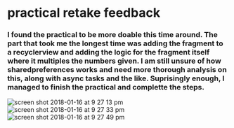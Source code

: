 # practical retake feedback
### I found the practical to be more doable this time around. The part that took me the longest time was adding the fragment to a recyclerview and adding the logic for the fragment itself where it multiples the numbers given. I am still unsure of how sharedpreferences works and need more thorough analysis on this, along with async tasks and the like. Suprisingly enough, I managed to finish the practical and complette the steps.

![screen shot 2018-01-16 at 9 27 13 pm](https://user-images.githubusercontent.com/16366212/35022506-499404b2-fb04-11e7-8856-e2a61af518c7.png)
![screen shot 2018-01-16 at 9 27 33 pm](https://user-images.githubusercontent.com/16366212/35022540-7897f87c-fb04-11e7-9a19-2cd41f3c1ebc.png)
![screen shot 2018-01-16 at 9 27 49 pm](https://user-images.githubusercontent.com/16366212/35022545-7aa93bd0-fb04-11e7-89c3-aa7be589cf58.png)

